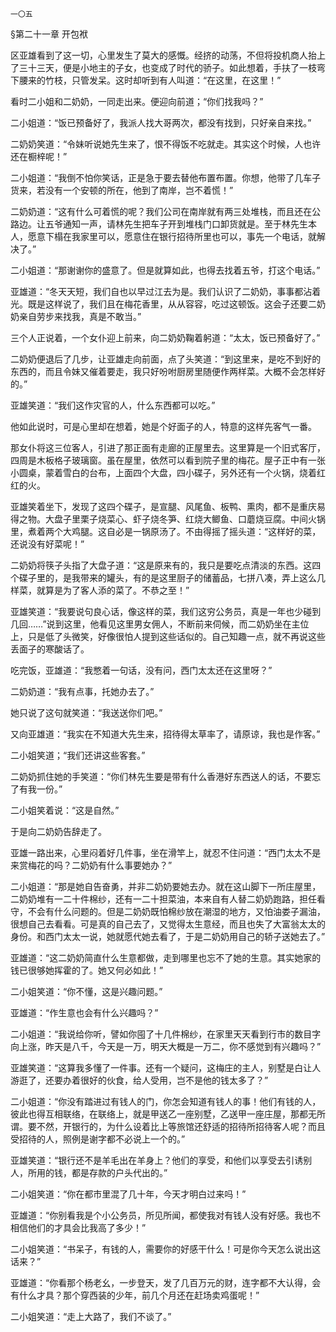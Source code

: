     一〇五 

   §第二十一章 开包袱

   区亚雄看到了这一切，心里发生了莫大的感慨。经挤的动荡，不但将投机商人抬上了三十三天，便是小地主的子女，也变成了时代的骄子。如此想着，手扶了一枝弯下腰来的竹枝，只管发呆。这时却听到有人叫道：“在这里，在这里！”

   看时二小姐和二奶奶，一同走出来。便迎向前道；“你们找我吗？”

   二小姐道：“饭已预备好了，我派人找大哥两次，都没有找到，只好亲自来找。”

   二奶奶笑道：“令妹听说她先生来了，恨不得饭不吃就走。其实这个时候，人也许还在橱梓呢！”

   二小姐道：“我倒不怕你笑话，正是急于要去替他布置布置。你想，他带了几车子货来，若没有一个安顿的所在，他到了南岸，岂不着慌！”

   二奶奶道：“这有什么可着慌的呢？我们公司在南岸就有两三处堆栈，而且还在公路边。让五爷通知一声，请林先生把车子开到堆栈门口卸货就是。至于林先生本人，愿意下榻在我家里可以，愿意住在银行招待所里也可以，事先一个电话，就解决了。”

   二小姐道：“那谢谢你的盛意了。但是就算如此，也得去找着五爷，打这个电话。”

   亚雄道：“冬天天短，我们自也以早过江去为是。我们认识了二奶奶，事事都沾着光。既是这样说了，我们且在梅花香里，从从容容，吃过这顿饭。这会子还要二奶奶亲自劳步来找我，真是不敢当。”

   三个人正说着，一个女仆迎上前来，向二奶奶鞠着躬道：“太太，饭已预备好了。”

   二奶奶便退后了几步，让亚雄走向前面，点了头笑道：“到这里来，是吃不到好的东西的，而且令妹又催着要走，我只好吩咐厨房里随便作两样菜。大概不会怎样好的。”

   亚雄笑道：“我们这作灾官的人，什么东西都可以吃。”

   他如此说时，可是心里却在想着，她是个好面子的人，特意的这样先客气一番。

   那女仆将这三位客人，引进了那正面有走廊的正屋里去。这里算是一个旧式客厅，四周是木板格子玻璃窗。虽在屋里，依然可以看到院子里的梅花。屋子正中有一张小圆桌，蒙着雪白的台布，上面四个大盘，四小碟子，另外还有一个火锅，烧着红红的火。

   亚雄笑着坐下，发现了这四个碟子，是宣腿、风尾鱼、板鸭、熏肉，都不是重庆易得之物。大盘子里栗子烧菜心、虾子烧冬笋、红烧大鲫鱼、口蘑烧豆腐。中间火锅里，煮着两个大鸡腿。这自必是一锅原汤了。不由得摇了摇头道：“这样好的菜，还说没有好菜呢！”

   二奶奶将筷子头指了大盘子道：“这是原来有的，我只是要吃点清淡的东西。这四个碟子里的，是我带来的罐头，有的是这里厨子的储蓄品，七拼八凑，弄上这么几样菜，就算是为了客人添的菜了。不恭之至！”

   亚雄笑道：“我要说句良心话，像这样的菜，我们这穷公务员，真是一年也少碰到几回……”说到这里，他看见这里男女佣人，不断前来伺候，而二奶奶坐在主位上，只是低了头微笑，好像很怕人提到这些话似的。自己知趣一点，就不再说这些丢面子的寒酸话了。

   吃完饭，亚雄道：“我憋着一句话，没有问，西门太太还在这里呀？”

   二奶奶道：“我有点事，托她办去了。”

   她只说了这句就笑道：“我送送你们吧。”

   又向亚雄道：“我实在不知道大先生来，招待得太草率了，请原谅，我也是作客。”

   二小姐笑道；“我们还讲这些客套。”

   二奶奶抓住她的手笑道：“你们林先生要是带有什么香港好东西送人的话，不要忘了有我一份。”

   二小姐笑着说：“这是自然。”

   于是向二奶奶告辞走了。

   亚雄一路出来，心里闷着好几件事，坐在滑竿上，就忍不住问道：“西门太太不是来赏梅花的吗？二奶奶有什么事要她办？”

   二小姐道：“那是她自告奋勇，并非二奶奶要她去办。就在这山脚下一所庄屋里，二奶奶堆有一二十件棉纱，还有一二十担菜油，本来自有人替二奶奶跑路，担任看守，不会有什么问题的。但是二奶奶既怕棉纱放在潮湿的地方，又怕油娄子漏油，很想自己去看看。可是真的自己去了，又觉得太生意经，而且也失了大富翁太太的身份。和西门太太一说，她就愿代她去看了，于是二奶奶用自己的轿子送她去了。”

   亚雄道：“这二奶奶简直什么生意都做，走到哪里也忘不了她的生意。其实她家的钱已很够她挥霍的了。她又何必如此！”

   二小姐笑道：“你不懂，这是兴趣问题。”

   亚雄道：“作生意也会有什么兴趣吗？”

   二小姐道：“我说给你听，譬如你囤了十几件棉纱，在家里天天看到行市的数目字向上涨，昨天是八千，今天是一万，明天大概是一万二，你不感觉到有兴趣吗？”

   亚雄笑道：“这算我多懂了一件事。还有一个疑问，这梅庄的主人，别墅是白让人游逛了，还要办着很好的伙食，给人受用，岂不是他的钱太多了？”

   二小姐道：“你没有踏进过有钱人的门，你怎会知道有钱人的事！他们有钱的人，彼此也得互相联络，在联络上，就是甲送乙一座别墅，乙送甲一座庄屋，那都无所谓。要不然，开银行的，为什么设着比上等旅馆还舒适的招待所招待客人呢？而且受招待的人，照例是谢字都不必说上一个的。”

   亚雄笑道：“银行还不是羊毛出在羊身上？他们的享受，和他们以享受去引诱别人，所用的钱，都是存款的户头代出的。”

   二小姐笑道：“你在都市里混了几十年，今天才明白过来吗！”

   亚雄道：“你别看我是个小公务员，所见所闻，都使我对有钱人没有好感。我也不相信他们的才具会比我高了多少！”

   二小姐笑道：“书呆子，有钱的人，需要你的好感干什么！可是你今天怎么说出这话来？”

   亚雄道：“你看那个杨老幺，一步登天，发了几百万元的财，连字都不大认得，会有什么才具？那个穿西装的少年，前几个月还在赶场卖鸡蛋呢！”

   二小姐笑道：“走上大路了，我们不谈了。”

